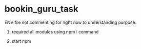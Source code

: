 # bookin_guru_task
ENV file not commenting for right now to understanding purpose.


1) required all modules using npm i command 

2) start npm






